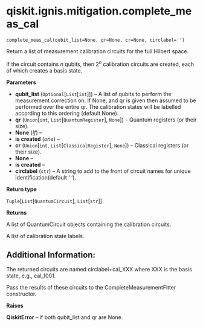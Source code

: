 <span id="qiskit-ignis-mitigation-complete-meas-cal" />

# qiskit.ignis.mitigation.complete\_meas\_cal

`complete_meas_cal(qubit_list=None, qr=None, cr=None, circlabel='')`

Return a list of measurement calibration circuits for the full Hilbert space.

If the circuit contains $n$ qubits, then $2^n$ calibration circuits are created, each of which creates a basis state.

**Parameters**

*   **qubit\_list** (`Optional`\[`List`\[`int`]]) – A list of qubits to perform the measurement correction on. If None, and qr is given then assumed to be performed over the entire qr. The calibration states will be labelled according to this ordering (default None).
*   **qr** (`Union`\[`int`, `List`\[`QuantumRegister`], `None`]) – Quantum registers (or their size).
*   **None** (*If*) –
*   **is created** (*one*) –
*   **cr** (`Union`\[`int`, `List`\[`ClassicalRegister`], `None`]) – Classical registers (or their size).
*   **None** –
*   **is created** –
*   **circlabel** (`str`) – A string to add to the front of circuit names for unique identification(default ‘ ‘).

**Return type**

`Tuple`\[`List`\[`QuantumCircuit`], `List`\[`str`]]

**Returns**

A list of QuantumCircuit objects containing the calibration circuits.

A list of calibration state labels.

## Additional Information:

The returned circuits are named circlabel+cal\_XXX where XXX is the basis state, e.g., cal\_1001.

Pass the results of these circuits to the CompleteMeasurementFitter constructor.

**Raises**

**QiskitError** – if both qubit\_list and qr are None.
